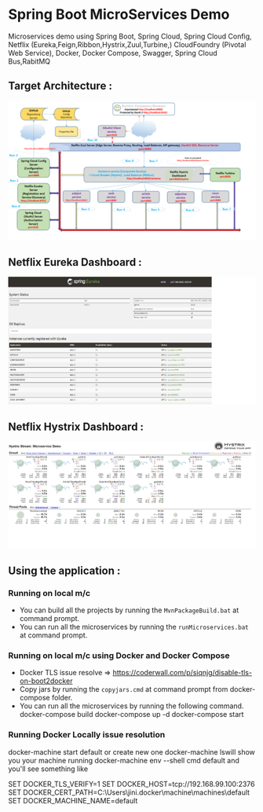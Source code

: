 # Spring Boot MicroServices Demo
Microservices demo using Spring Boot, Spring Cloud, Spring Cloud Config, Netflix (Eureka,Feign,Ribbon,Hystrix,Zuul,Turbine,) 
CloudFoundry (Pivotal Web Service), Docker, Docker Compose, Swagger, Spring Cloud Bus,RabitMQ

## Target Architecture :
![Target Architecture](/images/Microservice_Demo_Architecture.png)

## Netflix Eureka Dashboard :
![Eureka Dashboard](/images/Eureka-Server-Dashboard.png)

## Netflix Hystrix Dashboard :
![Hystrix Dashboard](/images/Hystrix-Dashboard.png)

## Using the application :

### Running on local m/c
* You can build all the projects by running the `MvnPackageBuild.bat` at command prompt.
* You can run all the microservices by running the `runMicroservices.bat` at command prompt.     

### Running on local m/c using Docker and Docker Compose
* Docker TLS issue resolve => https://coderwall.com/p/siqnjg/disable-tls-on-boot2docker
* Copy jars by running the `copyjars.cmd` at command prompt from docker-compose folder.
* You can run all the microservices by running the following command.     
docker-compose build
docker-compose up -d
docker-compose start


### Running Docker Locally issue resolution
docker-machine start default or create new one
docker-machine lswill show you your machine running
docker-machine env --shell cmd default and you'll see something like

SET DOCKER_TLS_VERIFY=1
SET DOCKER_HOST=tcp://192.168.99.100:2376
SET DOCKER_CERT_PATH=C:\Users\jini\.docker\machine\machines\default
SET DOCKER_MACHINE_NAME=default